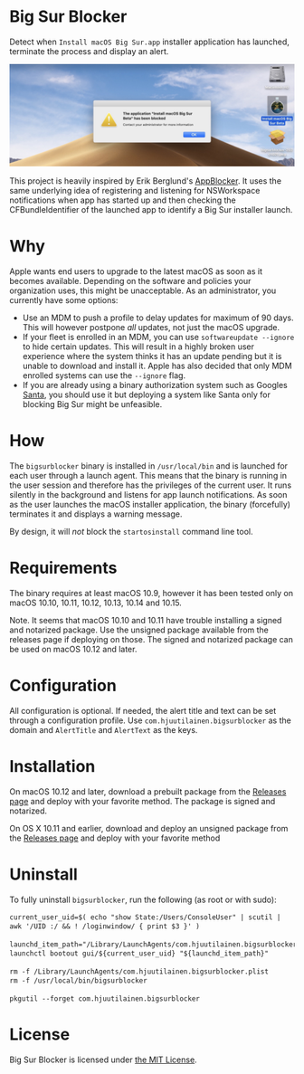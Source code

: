 # Big Sur Blocker

Detect when `Install macOS Big Sur.app` installer application has launched, terminate the process and display an alert.

![bigsurblocker](https://raw.githubusercontent.com/hjuutilainen/bigsurblocker/main/screenshot.jpg)

This project is heavily inspired by Erik Berglund's [AppBlocker](https://github.com/erikberglund/AppBlocker). It uses the same underlying idea of registering and listening for NSWorkspace notifications when app has started up and then checking the CFBundleIdentifier of the launched app to identify a Big Sur installer launch.

# Why

Apple wants end users to upgrade to the latest macOS as soon as it becomes available. Depending on the software and policies your organization uses, this might be unacceptable. As an administrator, you currently have some options:
- Use an MDM to push a profile to delay updates for maximum of 90 days. This will however postpone _all_ updates, not just the macOS upgrade.
- If your fleet is enrolled in an MDM, you can use `softwareupdate --ignore` to hide certain updates. This will result in a highly broken user experience where the system thinks it has an update pending but it is unable to download and install it. Apple has also decided that only MDM enrolled systems can use the `--ignore` flag.
- If you are already using a binary authorization system such as Googles [Santa](https://github.com/google/santa), you should use it but deploying a system like Santa only for blocking Big Sur might be unfeasible.

# How

The `bigsurblocker` binary is installed in `/usr/local/bin` and is launched for each user through a launch agent. This means that the binary is running in the user session and therefore has the privileges of the current user. It runs silently in the background and listens for app launch notifications. As soon as the user launches the macOS installer application, the binary (forcefully) terminates it and displays a warning message.

By design, it will _not_ block the `startosinstall` command line tool.

# Requirements

The binary requires at least macOS 10.9, however it has been tested only on macOS 10.10, 10.11, 10.12, 10.13, 10.14 and 10.15.

Note. It seems that macOS 10.10 and 10.11 have trouble installing a signed and notarized package. Use the unsigned package available from the releases page if deploying on those. The signed and notarized package can be used on macOS 10.12 and later.

# Configuration

All configuration is optional. If needed, the alert title and text can be set through a configuration profile. Use `com.hjuutilainen.bigsurblocker` as the domain and `AlertTitle` and `AlertText` as the keys.

# Installation

On macOS 10.12 and later, download a prebuilt package from the [Releases page](https://github.com/hjuutilainen/bigsurblocker/releases) and deploy with your favorite method. The package is signed and notarized.

On OS X 10.11 and earlier, download and deploy an unsigned package from the [Releases page](https://github.com/hjuutilainen/bigsurblocker/releases) and deploy with your favorite method

# Uninstall

To fully uninstall `bigsurblocker`, run the following (as root or with sudo):

```
current_user_uid=$( echo "show State:/Users/ConsoleUser" | scutil | awk '/UID :/ && ! /loginwindow/ { print $3 }' )

launchd_item_path="/Library/LaunchAgents/com.hjuutilainen.bigsurblocker.plist"
launchctl bootout gui/${current_user_uid} "${launchd_item_path}"

rm -f /Library/LaunchAgents/com.hjuutilainen.bigsurblocker.plist
rm -f /usr/local/bin/bigsurblocker

pkgutil --forget com.hjuutilainen.bigsurblocker
```

# License

Big Sur Blocker is licensed under [the MIT License](https://github.com/hjuutilainen/bigsurblocker/blob/main/LICENSE).
